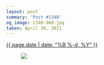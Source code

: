 ```yaml
---
layout: post
summary: 'Post #1340'
og_image: 1340-960.jpg
taken: April 30, 2021
---
```


<div class="post">
 <time>
  <a href="/1340">
   {{ page.date | date: "%B %-d, %Y" }}
  </a>
 </time>
 <a href="/1340">
  <figure data-taken="4/30/2021">
   <img sizes="(min-width: 700px) 50vw, calc(100vw - 2rem)" src="{{ site.assets_url }}/1340-480.jpg" srcset="{{ site.assets_url }}/1340-240.jpg 240w, {{ site.assets_url }}/1340-480.jpg 480w, {{ site.assets_url }}/1340-720.jpg 720w, {{ site.assets_url }}/1340-960.jpg 960w"/>
  </figure>
 </a>
</div>
